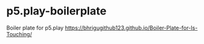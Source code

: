 # p5.play-boilerplate
Boiler plate for p5.play
 https://bhrigugithub123.github.io/Boiler-Plate-for-Is-Touching/
